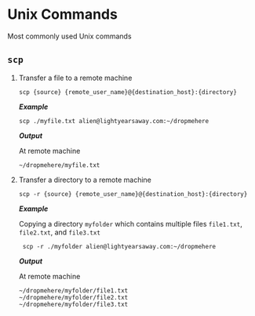 # Unix Commands

Most commonly used Unix commands

## `scp`

1. Transfer a file to a remote machine

   ```none
   scp {source} {remote_user_name}@{destination_host}:{directory}
   ```

   **_Example_**

   ```none
   scp ./myfile.txt alien@lightyearsaway.com:~/dropmehere
   ```

   **_Output_**

   At remote machine

   ```none
   ~/dropmehere/myfile.txt
   ```

2. Transfer a directory to a remote machine

   ```none
   scp -r {source} {remote_user_name}@{destination_host}:{directory}
   ```

   **_Example_**

   Copying a directory `myfolder` which contains multiple files `file1.txt`, `file2.txt`, and `file3.txt`

   ```none
    scp -r ./myfolder alien@lightyearsaway.com:~/dropmehere
   ```

   **_Output_**

   At remote machine

   ```none
   ~/dropmehere/myfolder/file1.txt
   ~/dropmehere/myfolder/file2.txt
   ~/dropmehere/myfolder/file3.txt
   ```
